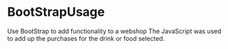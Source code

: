# BootStrapUsage
Use BootStrap to add functionality to a webshop
The JavaScript was used to add up the purchases for the drink or food selected.
